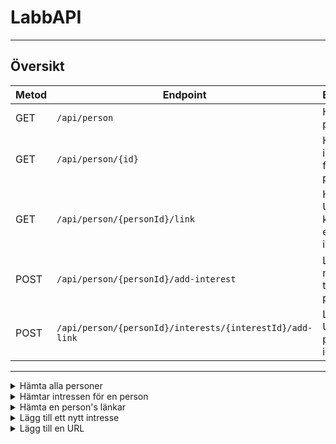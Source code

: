 # LabbAPI


---

## Översikt
| Metod | Endpoint                                         | Beskrivning                                      |
|-------|--------------------------------------------------|--------------------------------------------------|
| GET   | `/api/person`                                    | Hämtar alla personer                             |
| GET   | `/api/person/{id}`                               | Hämtar intressen för en person                   |
| GET   | `/api/person/{personId}/link`                    | Hämtar alla URL:er kopplade till en persons intressen |
| POST  | `/api/person/{personId}/add-interest`            | Lägg till ett nytt intresse till en person      |
| POST  | `/api/person/{personId}/interests/{interestId}/add-link` | Lägg till en URL till ett persons intresse |

---
<details close>
<summary>Hämta alla personer</summary>
<br>
  
````
[GET] /api/person
````
**Request URL**
````
https://localhost:7072/api/Person
````
**Request**
````
{
  "id": 0,
  "firstName": "string",
  "lastName": "string",
  "telefonnummer": "string",
  "email": "string"
}
````
**Beskrivning**
````
Hämtar alla personer som ligger i databasen.
````

**Exempel Response:**
````
[
  {
    "id": 1,
    "firstName": "Kim",
    "lastName": "Andersson",
    "telefonnummer": "0701234560",
    "email": "kim@example.com"
  }
]
````
</details>

<details close>
<summary>Hämtar intressen för en person</summary>
<br>
  
````
[GET] /api/person/{personId}/Interest
````
**Request URL**
````
https://localhost:7072/api/Person/{personId}/Interest
````
**Request**
````
{
  "firstName": "string",
  "lastName": "string",
  "interests": [
    {
      "id": int,
      "title": "string",
      "description": "string",
      "url": [
        "string"
      ]
    }
  ]
}
````
**Beskrivning**
````
Hämtar intressen för en person genom att ange personens ID.
````

**Exempel Response:**
````
{
      "id": 12,
      "title": "ölhävning",
      "description": "Dricker mängder med öl",
      "url": [
        "https://www.bordershop.com/se"
      ]
    }
````
</details>

<details close>
<summary>Hämta en person's länkar</summary>
<br>
  
````
[GET] /api/person/{personId}/Link
````
**Request URL**
````
https://localhost:7072/api/Person/{personId}/Link
````
**Request**
````
[
  {
    "url": "string"
  }
}
````
**Beskrivning**
````
Hämtar alla länkar som är kopplade till en person's intressen.
````

**Exempel Response:**
````
[
  {
    "url": "www.test.com"
  }
}
````

</details>

<details close>
<summary>Lägg till ett nytt intresse</summary>
<br>
  
````
[POST] /api/person/{personId}/idd-interest
````
**Request URL**
````
https://localhost:7072/api/Person/{personId}/add-interest
````
**Request**
````
{
  "title": "string",
  "description": "string"
}
````
**Beskrivning**
````
Kopplar ett nytt intresse till en person.
````

**Exempel Response:**
````
{
  "id": 16,
  "personId": 1,
  "person": {
    "id": 1,
    "firstName": "Kim",
    "lastName": "Andersson",
    "telefonnummer": "0701234560",
    "email": "kim@example.com",
    "personInterests": [
      null
    ]
  },
  "interestId": 11,
  "interest": {
    "id": 11,
    "title": "biljakt",
    "description": "Stannar inte för någon",
    "personInterests": [
      null
    ]
  },
  "link": null
}

````
</details>

<details close>
<summary>Lägg till en URL</summary>
<br>
  
````
[POST] /api/Person/{personId}/interests/{InterestId}/add-link
````
**Request URL**
````
https://localhost:7072//api/Person/{personId}/interests/{InterestId}/add-link
````
**Request**
````
{
  "url": "string"
}
````
**Beskrivning**
````
Lägger till en ny länk till ett intresse som är kopplat till en person.
````

**Exempel Response**
````
{
  "id": 21,
  "personInterestId": 7,
  "personInterest": {
    "id": 7,
    "personId": 5,
    "person": {
      "id": 5,
      "firstName": "Max",
      "lastName": "Bengtsson",
      "telefonnummer": "0701234564",
      "email": "max@example.com",
      "personInterests": [
        null
      ]
    },
    "interestId": 2,
    "interest": null,
    "link": [
      null
    ]
  },
  "url": "www.fz.com"
}
````
</details>
